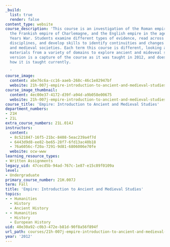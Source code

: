 ```yaml
---
_build:
  list: true
  render: false
content_type: website
course_description: 'This course is an investigation of the Roman empire of Augustus,
  the Frankish empire of Charlemagne, and the English empire in the age of the Hundred
  Years War. Students examine different types of evidence, read across a variety of
  disciplines, and develop skills to identify continuities and changes in ancient
  and medieval societies. Each term this course is different, looking at different
  materials from a variety of domains to explore ancient and mideveal studies. This
  version is a capture of the course as it was taught in 2012, and does not reflect
  how it is taught currently.

  '
course_image:
  content: abe76c6a-cc16-aaeb-268c-46c1e82947bf
  website: 21h-007j-empire-introduction-to-ancient-and-medieval-studies-fall-2012
course_image_thumbnail:
  content: 4ec00e37-4172-d39f-a94d-a9b058e00675
  website: 21h-007j-empire-introduction-to-ancient-and-medieval-studies-fall-2012
course_title: 'Empire: Introduction to Ancient and Medieval Studies'
department_numbers:
- 21H
- 21L
extra_course_numbers: 21L.014J
instructors:
  content:
  - 8c521847-16f5-21bc-8408-5eac239a4f7d
  - 6443d9d8-ee82-be65-28f7-6fd13ac40b18
  - 76a6056c-f20a-7291-9d81-6806006e70fe
  website: ocw-www
learning_resource_types:
- Written Assignments
legacy_uid: 47cecd5b-94ad-767c-1e87-e15c89f0109a
level:
- Undergraduate
primary_course_number: 21H.007J
term: Fall
title: 'Empire: Introduction to Ancient and Medieval Studies'
topics:
- - Humanities
  - History
  - Ancient History
- - Humanities
  - History
  - European History
uid: 40e30a92-c0b3-472e-b81d-90f8a56f894f
url_path: courses/21h-007j-empire-introduction-to-ancient-and-medieval-studies-fall-2012
year: '2012'
---
```

